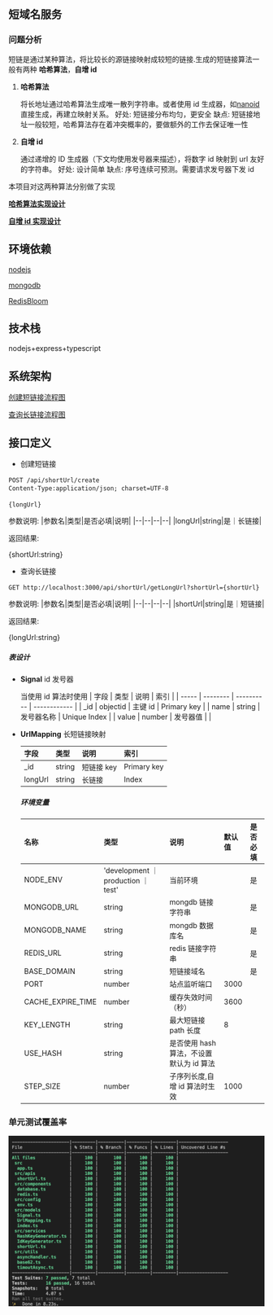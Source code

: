 ## 短域名服务

### 问题分析

短链是通过某种算法，将比较长的源链接映射成较短的链接.生成的短链接算法一般有两种 **哈希算法**，**自增 id**

1. **哈希算法**

   将长地址通过哈希算法生成唯一散列字符串。或者使用 id 生成器，如[nanoid](https://zelark.github.io/nano-id-cc/)直接生成，再建立映射关系。
   好处: 短链接分布均匀，更安全
   缺点: 短链接地址一般较短，哈希算法存在着冲突概率的，要做额外的工作去保证唯一性

2. **自增 id**

   通过递增的 ID 生成器（下文均使用发号器来描述），将数字 id 映射到 url 友好的字符串。
   好处: 设计简单
   缺点: 序号连续可预测。需要请求发号器下发 id

本项目对这两种算法分别做了实现

[**哈希算法实现设计**](./hash-design.md)

[**自增 id 实现设计**](./id-design.md)

## 环境依赖

[nodejs](https://nodejs.org/en/)

[mongodb](https://docs.mongodb.com/manual/installation/)

[RedisBloom](https://github.com/RedisBloom/RedisBloom)

## 技术栈

nodejs+express+typescript

## 系统架构

[创建短链接流程图](./images/create-short-url.png)

[查询长链接流程图](./images/get-long-url.png)

## 接口定义

- 创建短链接

```
POST /api/shortUrl/create
Content-Type:application/json; charset=UTF-8

{longUrl}
```

参数说明:
|参数名|类型|是否必填|说明|
|--|--|--|--|
|longUrl|string|是｜长链接|

返回结果:

{shortUrl:string}

- 查询长链接

```
GET http://localhost:3000/api/shortUrl/getLongUrl?shortUrl={shortUrl}
```

参数说明:
|参数名|类型|是否必填|说明|
|--|--|--|--|
|shortUrl|string|是｜短链接|

返回结果:

{longUrl:string}

##### 表设计

- **Signal** id 发号器

  当使用 id 算法时使用
  | 字段 | 类型 | 说明 | 索引 |
  | ----- | -------- | ---------- | ------------ |
  | \_id | objectid | 主键 id | Primary key |
  | name | string | 发号器名称 | Unique Index |
  | value | number | 发号器值 | |

- **UrlMapping** 长短链接映射

  | 字段    | 类型   | 说明       | 索引        |
  | ------- | ------ | ---------- | ----------- |
  | \_id    | string | 短链接 key | Primary key |
  | longUrl | string | 长链接     | Index       |

  ##### 环境变量

  | 名称              | 类型                                | 说明                                     | 默认值 | 是否必填 |
  | ----------------- | ----------------------------------- | ---------------------------------------- | ------ | -------- |
  | NODE_ENV          | 'development ｜ production ｜ test' | 当前环境                                 |        | 是       |
  | MONGODB_URL       | string                              | mongdb 链接字符串                        |        | 是       |
  | MONGODB_NAME      | string                              | mongdb 数据库名                          |        | 是       |
  | REDIS_URL         | string                              | redis 链接字符串                         |        | 是       |
  | BASE_DOMAIN       | string                              | 短链接域名                               |        | 是       |
  | PORT              | number                              | 站点监听端口                             | 3000   |          |
  | CACHE_EXPIRE_TIME | number                              | 缓存失效时间（秒）                       | 3600   |          |
  | KEY_LENGTH        | string                              | 最大短链接 path 长度                     | 8      |          |
  | USE_HASH          | string                              | 是否使用 hash 算法，不设置默认为 id 算法 |        |          |
  | STEP_SIZE         | number                              | 子序列长度,自增 id 算法时生效            | 1000   |          |

### 单元测试覆盖率

![generate-shorturl.png](./images/coverage.png)
